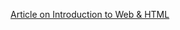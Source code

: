 [Article on Introduction to Web & HTML](https://sayantan23.hashnode.dev/introduction-web-development-and-html)